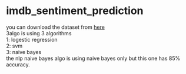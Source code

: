 # imdb_sentiment_prediction
you can download the dataset from [here](https://www.kaggle.com/datasets/lakshmi25npathi/imdb-dataset-of-50k-movie-reviews)<br> 3algo is using 3 algorithms<br>
1: logestic regression<br>
2: svm<br>
3: naive bayes<br>
the nlp naive bayes algo is using naive bayes only but this one has 85% accuracy.<br>
